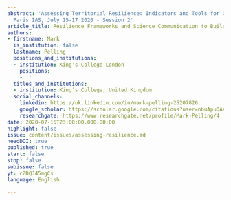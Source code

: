 ```yaml
---
abstract: 'Assessing Territorial Resilience: Indicators and Tools for Governance,
  Paris IAS, July 15-17 2020 - Session 2'
article_title: Resilience Frameworks and Science Communication to Build Back Better
authors:
- firstname: Mark
  is_institution: false
  lastname: Pelling
  positions_and_institutions:
  - institution: King's College London
    positions:
    - ''
  titles_and_institutions:
  - institution: King’s College, United Kingdom
  social_channels:
    linkedin: https://uk.linkedin.com/in/mark-pelling-25207826
    google_scholar: https://scholar.google.com/citations?user=nbuApuQAAAAJ&hl=en
    researchgate: https://www.researchgate.net/profile/Mark-Pelling/4
date: 2020-07-15T23:00:00.000+00:00
highlight: false
issue: content/issues/assessing-resilience.md
needDOI: true
published: true
start: false
stop: false
subissue: false
yt: cZDQJ45mgCs
language: English

---
```

<Youtube yt="cZDQJ45mgCs" caption="Resilience frameworks and science communication to Build Back Better" start="false" stop="false"></Youtube>